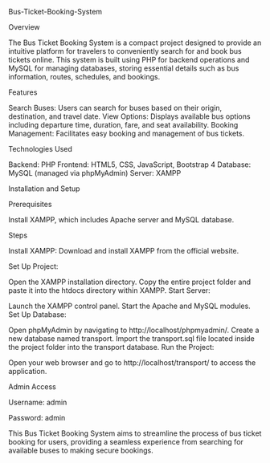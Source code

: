 Bus-Ticket-Booking-System

Overview

The Bus Ticket Booking System is a compact project designed to provide an intuitive platform for travelers to conveniently search for and book bus tickets online. This system is built using PHP for backend operations and MySQL for managing databases, storing essential details such as bus information, routes, schedules, and bookings.

Features

Search Buses: Users can search for buses based on their origin, destination, and travel date.
View Options: Displays available bus options including departure time, duration, fare, and seat availability.
Booking Management: Facilitates easy booking and management of bus tickets.

Technologies Used

Backend: PHP
Frontend: HTML5, CSS, JavaScript, Bootstrap 4
Database: MySQL (managed via phpMyAdmin)
Server: XAMPP

Installation and Setup
  
Prerequisites

Install XAMPP, which includes Apache server and MySQL database.

Steps

Install XAMPP: 
Download and install XAMPP from the official website.

Set Up Project:

Open the XAMPP installation directory.
Copy the entire project folder and paste it into the htdocs directory within XAMPP.
Start Server:

Launch the XAMPP control panel.
Start the Apache and MySQL modules.
Set Up Database:

Open phpMyAdmin by navigating to http://localhost/phpmyadmin/.
Create a new database named transport.
Import the transport.sql file located inside the project folder into the transport database.
Run the Project:

Open your web browser and go to http://localhost/transport/ to access the application.

Admin Access

Username: admin

Password: admin


This Bus Ticket Booking System aims to streamline the process of bus ticket booking for users, providing a seamless experience from searching for available buses to making secure bookings.
